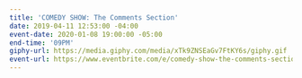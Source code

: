 ```yaml
---
title: 'COMEDY SHOW: The Comments Section'
date: 2019-04-11 12:53:00 -04:00
event-date: 2020-01-08 19:00:00 -05:00
end-time: '09PM'
giphy-url: https://media.giphy.com/media/xTk9ZNSEaGv7FtKY6s/giphy.gif
event-url: https://www.eventbrite.com/e/comedy-show-the-comments-section-tickets-87731281625
---
```


